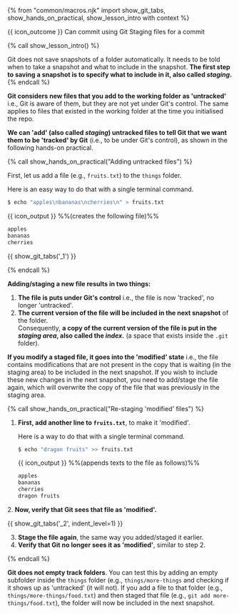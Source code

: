 {% from "common/macros.njk" import show_git_tabs, show_hands_on_practical, show_lesson_intro with context %}

<span id="outcomes">{{ icon_outcome }} Can commit using Git</span>
<span id="title">Staging files for a commit</span>

<div id="body">

{% call show_lesson_intro() %}

Git does not save snapshots of a folder automatically. It needs to be told when to take a snapshot and what to include in the snapshot. **The first step to saving a snapshot is to specify what to include in it, also called _staging_.**
{% endcall %}

**Git considers new files that you add to the working folder as 'untracked'** i.e., Git is aware of them, but they are not yet under Git's control. The same applies to files that existed in the working folder at the time you initialised the repo.

**We can 'add' (also called _staging_) untracked files to tell Git that we want them to be 'tracked' by Git** (i.e., to be under Git's control), as shown in the following hands-on practical.

{% call show_hands_on_practical("Adding untracked files") %}

First, let us add a file (e.g., `fruits.txt`) to the `things` folder.

<box type="tip" seamless>

Here is an easy way to do that with a single terminal command.

```bash {.no-line-numbers }
$ echo "apples\nbananas\ncherries\n" > fruits.txt
```
{{ icon_output }} %%(creates the following file)%%

```txt {heading="things/fruits.txt"}
apples
bananas
cherries
```

</box>

{{ show_git_tabs('_1') }}

{% endcall %}

**Adding/staging a new file results in two things:**

1. **The file is puts under Git's control** i.e., the file is now 'tracked', no longer 'untracked'.
2. **The current version of the file will be included in the next snapshot** of the folder.<br>
   Consequently, **a copy of the current version of the file is put in the _staging area_, also called the _index_.** (a space that exists inside the `.git` folder).

**If you modify a staged file, it goes into the 'modified' state** i.e., the file contains modifications that are not present in the copy that is waiting (in the staging area) to be included in the next snapshot. If you wish to include these new changes in the next snapshot, you need to add/stage the file again, which will overwrite the copy of the file that was previously in the staging area.

{% call show_hands_on_practical("Re-staging 'modified' files") %}

1. **First, add another line to `fruits.txt`**, to make it 'modified'.

   <box type="tip" seamless>

   Here is a way to do that with a single terminal command.

   ```bash {.no-line-numbers }
   $ echo "dragon fruits" >> fruits.txt
   ```
   {{ icon_output }} %%(appends texts to the file as follows)%%

   ```txt {heading="things/fruits.txt" highlight-lines="4"}
   apples
   bananas
   cherries
   dragon fruits
   ```
   </box>

2\. **Now, verify that Git sees that file as 'modified'.**

{{ show_git_tabs('_2', indent_level=1) }}

3. **Stage the file again**, the same way you added/staged it earlier.
4. **Verify that Git no longer sees it as 'modified'**, similar to step 2.

{% endcall %}


**Git does not empty track folders**. You can test this by adding an empty subfolder inside the `things` folder (e.g., `things/more-things` and checking if it shows up as 'untracked' (it will not). If you add a file to that folder (e.g., `things/more-things/food.txt`) and then staged that file (e.g., `git add more-things/food.txt`), the folder will now be included in the next snapshot.

</div>

<div id="extras">
</div>
